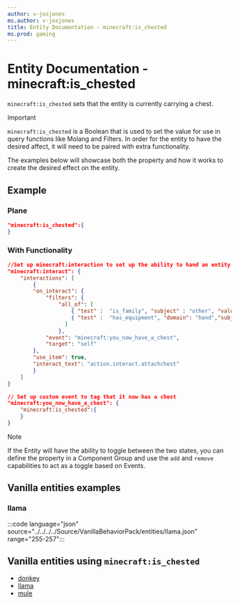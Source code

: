 ```yaml
---
author: v-josjones
ms.author: v-josjones
title: Entity Documentation - minecraft:is_chested
ms.prod: gaming
---
```


# Entity Documentation -  minecraft:is_chested

`minecraft:is_chested` sets that the entity is currently carrying a chest.

> [!IMPORTANT]
> `minecraft:is_chested` is a Boolean that is used to set the value for use in query functions like Molang and Filters. In order for the entity to have the desired affect, it will need to be paired with extra functionality.
>
> The examples below will showcase both the property and how it works to create the desired effect on the entity.

## Example

### Plane

```json
"minecraft:is_chested":{
}
```

### With Functionality

```json
//Set up minecraft:interaction to set up the ability to hand an entity a chest
"minecraft:interact": {
    "interactions": [
        {
        "on_interact": {
            "filters": {
                "all_of": [
                    { "test" :  "is_family", "subject" : "other", "value" :  "player"},
                    { "test" :  "has_equipment", "domain": "hand","subject" : "other", "value" :  "chest"}
                  ]
                },
            "event": "minecraft:you_now_have_a_chest",
            "target": "self"
        },
        "use_item": true,
        "interact_text": "action.interact.attachchest"
        }
    ]
}

// Set up custom event to tag that it now has a chest
"minecraft:you_now_have_a_chest": {
    "minecraft:is_chested":{
    }
}
```

> [!NOTE]
> If the Entity will have the ability to toggle between the two states, you can define the property in a Component Group and use the `add` and `remove` capabilities to act as a toggle based on Events.

## Vanilla entities examples

### llama

:::code language="json" source="../../../../Source/VanillaBehaviorPack/entities/llama.json" range="255-257":::

## Vanilla entities using `minecraft:is_chested`

- [donkey](../../../../Source/VanillaBehaviorPack_Snippets/entities/donkey.md)
- [llama](../../../../Source/VanillaBehaviorPack_Snippets/entities/llama.md)
- [mule](../../../../Source/VanillaBehaviorPack_Snippets/entities/mule.md)
